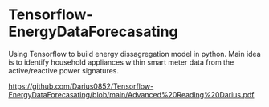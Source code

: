 # Tensorflow-EnergyDataForecasating
Using Tensorflow to build energy dissagregation model in python. Main idea is to identify household appliances within smart meter data from the active/reactive power signatures.

https://github.com/Darius0852/Tensorflow-EnergyDataForecasating/blob/main/Advanced%20Reading%20Darius.pdf
